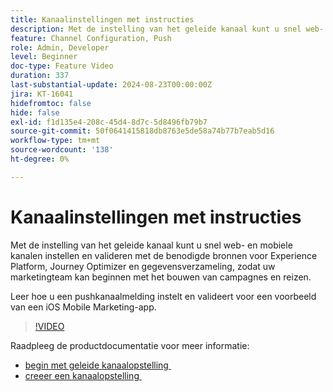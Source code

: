 ```yaml
---
title: Kanaalinstellingen met instructies
description: Met de instelling van het geleide kanaal kunt u snel web- en mobiele kanalen instellen en valideren met de benodigde bronnen voor Experience Platform, Journey Optimizer en gegevensverzameling, zodat uw marketingteam kan beginnen met het bouwen van campagnes en reizen. Leer hoe u een pushkanaalmelding instelt en valideert voor een voorbeeld van een iOS Mobile Marketing-app.
feature: Channel Configuration, Push
role: Admin, Developer
level: Beginner
doc-type: Feature Video
duration: 337
last-substantial-update: 2024-08-23T00:00:00Z
jira: KT-16041
hidefromtoc: false
hide: false
exl-id: f1d135e4-208c-45d4-8d7c-5d8496fb79b7
source-git-commit: 50f0641415818db8763e5de58a74b77b7eab5d16
workflow-type: tm+mt
source-wordcount: '138'
ht-degree: 0%

---
```


# Kanaalinstellingen met instructies

Met de instelling van het geleide kanaal kunt u snel web- en mobiele kanalen instellen en valideren met de benodigde bronnen voor Experience Platform, Journey Optimizer en gegevensverzameling, zodat uw marketingteam kan beginnen met het bouwen van campagnes en reizen.

Leer hoe u een pushkanaalmelding instelt en valideert voor een voorbeeld van een iOS Mobile Marketing-app.

>[!VIDEO](https://video.tv.adobe.com/v/3433053/?learn=on)

Raadpleeg de productdocumentatie voor meer informatie:

* [&#x200B; begin met geleide kanaalopstelling &#x200B;](https://experienceleague.adobe.com/docs/journey-optimizer/using/configuration/guided-setup/set-mobile-config.html?lang=nl-NL)
* [&#x200B; creeer een kanaalopstelling &#x200B;](https://experienceleague.adobe.com/docs/journey-optimizer/using/configuration/guided-setup/create-channel-set-up.html?lang=nl-NL)
